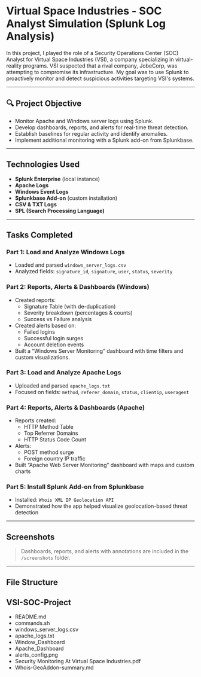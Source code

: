 # Virtual Space Industries - SOC Analyst Simulation (Splunk Log Analysis)

In this project, I played the role of a Security Operations Center (SOC) Analyst for Virtual Space Industries (VSI), a company specializing in virtual-reality programs. VSI suspected that a rival company, JobeCorp, was attempting to compromise its infrastructure. My goal was to use Splunk to proactively monitor and detect suspicious activities targeting VSI's systems.

---

## 🔍 Project Objective

- Monitor Apache and Windows server logs using Splunk.
- Develop dashboards, reports, and alerts for real-time threat detection.
- Establish baselines for regular activity and identify anomalies.
- Implement additional monitoring with a Splunk add-on from Splunkbase.

---

## Technologies Used

- **Splunk Enterprise** (local instance)
- **Apache Logs**
- **Windows Event Logs**
- **Splunkbase Add-on** (custom installation)
- **CSV & TXT Logs**
- **SPL (Search Processing Language)**

---

## Tasks Completed

### Part 1: Load and Analyze Windows Logs
- Loaded and parsed `windows_server_logs.csv`
- Analyzed fields: `signature_id`, `signature`, `user`, `status`, `severity`

### Part 2: Reports, Alerts & Dashboards (Windows)
- Created reports:
  - Signature Table (with de-duplication)
  - Severity breakdown (percentages & counts)
  - Success vs Failure analysis
- Created alerts based on:
  - Failed logins
  - Successful login surges
  - Account deletion events
- Built a “Windows Server Monitoring” dashboard with time filters and custom visualizations.

### Part 3: Load and Analyze Apache Logs
- Uploaded and parsed `apache_logs.txt`
- Focused on fields: `method`, `referer_domain`, `status`, `clientip`, `useragent`

### Part 4: Reports, Alerts & Dashboards (Apache)
- Reports created:
  - HTTP Method Table
  - Top Referrer Domains
  - HTTP Status Code Count
- Alerts:
  - POST method surge
  - Foreign country IP traffic
- Built “Apache Web Server Monitoring” dashboard with maps and custom charts

### Part 5: Install Splunk Add-on from Splunkbase
- Installed: `Whois XML IP Geolocation API`
- Demonstrated how the app helped visualize geolocation-based threat detection

---

## Screenshots

> Dashboards, reports, and alerts with annotations are included in the `/screenshots` folder.

---

## File Structure

## VSI-SOC-Project

- README.md
- commands.sh
- windows_server_logs.csv
- apache_logs.txt
- Window_Dashboard
- Apache_Dashboard
- alerts_config.png
- Security Monitoring At Virtual Space Industries.pdf
- Whois-GeoAddon-summary.md

